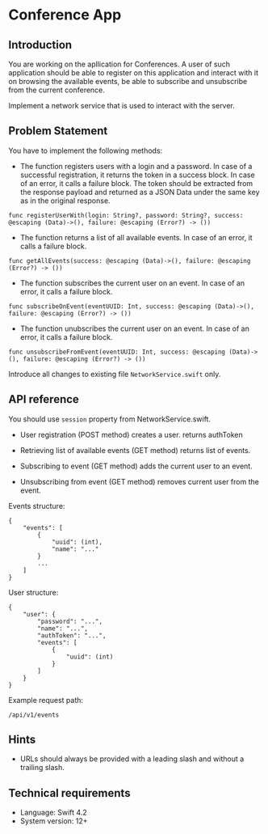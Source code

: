 # Conference App
## Introduction

You are working on the apllication for Conferences. A user of such application should be able to register on this application and interact with it on browsing the available events, be able to subscribe and unsubscribe from the current conference.

Implement a network service that is used to interact with the server.

## Problem Statement

You have to implement the following methods:

* The function registers users with a login and a password. In case of a successful registration, it returns the token in a success block. In case of an error, it calls a failure block. The token should be extracted from the response payload and returned as a JSON Data under the same key as in the original response.
```
func registerUserWith(login: String?, password: String?, success: @escaping (Data)->(), failure: @escaping (Error?) -> ())
```

* The function returns a list of all available events.  In case of an error, it calls a failure block.
```
func getAllEvents(success: @escaping (Data)->(), failure: @escaping (Error?) -> ())
```


* The function subscribes the current user on an event.  In case of an error, it calls a failure block.
```
func subscribeOnEvent(eventUUID: Int, success: @escaping (Data)->(), failure: @escaping (Error?) -> ())
```


* The function unubscribes the current user on an event.  In case of an error, it calls a failure block.
```
func unsubscribeFromEvent(eventUUID: Int, success: @escaping (Data)->(), failure: @escaping (Error?) -> ())
```


Introduce all changes to existing file `NetworkService.swift` only.

## API reference

You should use `session` property from NetworkService.swift.

- User registration
(POST method)
creates a user. returns authToken

- Retrieving list of available events
(GET method)
returns list of events.

- Subscribing to event
(GET method)
adds the current user to an event.

- Unsubscribing from event
(GET method)
removes current user from the event.

Events structure:
```
{
    "events": [
        {
            "uuid": (int),
            "name": "..."
        }
        ...
    ]
}
```

User structure:
```
{
    "user": {
        "password": "...",
        "name": "...",
        "authToken": "...",
        "events": [
            {
                "uuid": (int)
            }
        ]
    }
}
```
Example request path:
```
/api/v1/events
```

## Hints
* URLs should always be provided with a leading slash and without a trailing slash.

## Technical requirements

*   Language: Swift 4.2
*   System version: 12+
